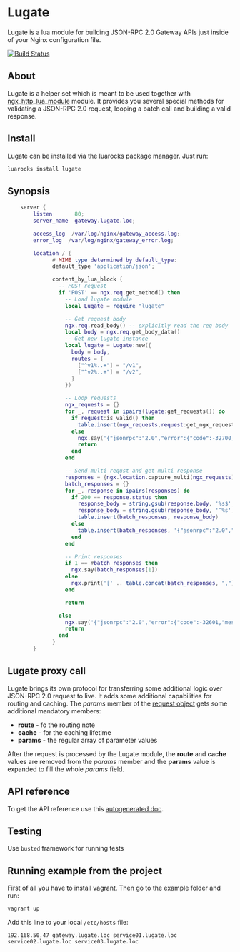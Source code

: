 # Lugate
Lugate is a lua module for building JSON-RPC 2.0 Gateway APIs just inside of your Nginx configuration file.

[![Build Status](https://travis-ci.org/zinovyev/lugate.svg?branch=master)](https://travis-ci.org/zinovyev/lugate)

## About
Lugate is a helper set which is meant to be used together with [ngx\_http\_lua\_module](https://github.com/openresty/lua-nginx-module) module.
It provides you several special methods for validating a JSON-RPC 2.0 request, looping a batch call and building a
valid response.

## Install
Lugate can be installed via the luarocks package manager. Just run:
```bash
luarocks install lugate
```

## Synopsis
```lua
    server {
        listen       80;
        server_name  gateway.lugate.loc;

        access_log  /var/log/nginx/gateway_access.log;
        error_log  /var/log/nginx/gateway_error.log;

        location / {
              # MIME type determined by default_type:
              default_type 'application/json';

              content_by_lua_block {
                -- POST request
                if 'POST' == ngx.req.get_method() then
                  -- Load lugate module
                  local Lugate = require "lugate"

                  -- Get request body
                  ngx.req.read_body() -- explicitly read the req body
                  local body = ngx.req.get_body_data()
                  -- Get new lugate instance
                  local lugate = Lugate:new({
                    body = body,
                    routes = {
                      ["^v1%..+"] = "/v1",
                      ["^v2%..+"] = "/v2",
                    }
                  })

                  -- Loop requests
                  ngx_requests = {}
                  for _, request in ipairs(lugate:get_requests()) do
                    if request:is_valid() then
                      table.insert(ngx_requests,request:get_ngx_request())
                    else
                      ngx.say('{"jsonrpc":"2.0","error":{"code":-32700,"message":"Invalid JSON was received by the server.An error occurred on the server while parsing the JSON text.","data":[]},"id":null}')
                      return
                    end
                  end

                  -- Send multi requst and get multi response
                  responses = {ngx.location.capture_multi(ngx_requests)}
                  batch_responses = {}
                  for _, response in ipairs(responses) do
                    if 200 == response.status then
                      response_body = string.gsub(response.body, '%s$', '')
                      response_body = string.gsub(response_body, '^%s', '')
                      table.insert(batch_responses, response_body)
                    else
                      table.insert(batch_responses, '{"jsonrpc":"2.0","error":{"code":-32603,"message":"Internal JSON-RPC error.","data":[]},"id":null}')
                    end
                  end

                  -- Print responses
                  if 1 == #batch_responses then
                    ngx.say(batch_responses[1])
                  else
                    ngx.print('[' .. table.concat(batch_responses, ",") .. ']')
                  end

                  return

                else
                  ngx.say('{"jsonrpc":"2.0","error":{"code":-32601,"message":"Only POST requests are allowed","data":[]},"id":null}')
                  return
                end
              }
        }
```

## Lugate proxy call
Lugate brings its own protocol for transferring some additional logic over JSON-RPC 2.0 request to live. It adds
some additional capabilities for routing and caching.
The *params* member of the [request object](http://www.jsonrpc.org/specification#request_object) gets some additional mandatory members:

* **route** - fo the routing note
* **cache** - for the caching lifetime
* **params** - the regular array of parameter values

After the request is processed by the Lugate module, the **route** and **cache** values are removed from the
*params* member and the **params** value is expanded to fill the whole *params* field.

## API reference
To get the API reference use this [autogenerated doc](http://zinovyev.github.io/lugate).

## Testing
Use `busted` framework for running tests

## Running example from the project
First of all you have to install vagrant. Then go to the example folder and run:
```bash
vagrant up
```
Add this line to your local `/etc/hosts` file:
```
192.168.50.47 gateway.lugate.loc service01.lugate.loc service02.lugate.loc service03.lugate.loc
```
